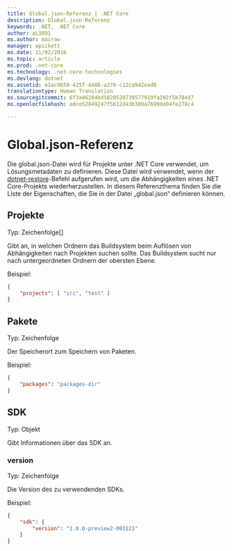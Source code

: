 ```yaml
---
title: Global.json-Referenz | .NET Core
description: Global.json-Referenz
keywords: .NET, .NET Core
author: aL3891
ms.author: mairaw
manager: wpickett
ms.date: 11/02/2016
ms.topic: article
ms.prod: .net-core
ms.technology: .net-core-technologies
ms.devlang: dotnet
ms.assetid: e1ac9659-425f-4486-a376-c12ca942ead8
translationtype: Human Translation
ms.sourcegitcommit: 6f3a46284bd5820520739577919fa202f5b784d7
ms.openlocfilehash: adce52849247f5b12d43b389a7699de04fe278c4

---
```


# <a name="globaljson-reference"></a>Global.json-Referenz

Die global.json-Datei wird für Projekte unter .NET Core verwendet, um Lösungsmetadaten zu definieren. Diese Datei wird verwendet, wenn der [dotnet-restore](dotnet-restore.md)-Befehl aufgerufen wird, um die Abhängigkeiten eines .NET Core-Projekts wiederherzustellen.
In diesem Referenzthema finden Sie die Liste der Eigenschaften, die Sie in der Datei „global.json“ definieren können.

## <a name="projects"></a>Projekte
Typ: Zeichenfolge[]

Gibt an, in welchen Ordnern das Buildsystem beim Auflösen von Abhängigkeiten nach Projekten suchen sollte. Das Buildsystem sucht nur nach untergeordneten Ordnern der obersten Ebene.

Beispiel:

```json
{
    "projects": [ "src", "test" ]
}
```

## <a name="packages"></a>Pakete
Typ: Zeichenfolge

Der Speicherort zum Speichern von Paketen.

Beispiel:
```json
{
    "packages": "packages-dir"
}
```

## <a name="sdk"></a>SDK
Typ: Objekt

Gibt Informationen über das SDK an.

### <a name="version"></a>version
Typ: Zeichenfolge

Die Version des zu verwendenden SDKs.

Beispiel:

```json
{
    "sdk": {
        "version": "1.0.0-preview2-003121"
    }
}
```



<!--HONumber=Nov16_HO3-->


